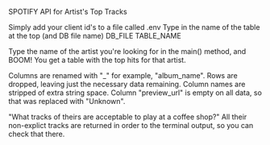 SPOTIFY API for Artist's Top Tracks


Simply add your client id's to a file called .env
Type in the name of the table at the top (and DB file name)
DB_FILE
TABLE_NAME

Type the name of the artist you're looking for in the main() method, and BOOM!
You get a table with the top hits for that artist.

Columns are renamed with "_" for example, "album_name". 
Rows are dropped, leaving just the necessary data remaining.
Column names are stripped of extra string space. 
Column "preview_url" is empty on all data, so that was replaced with "Unknown".


"What tracks of theirs are acceptable to play at a coffee shop?"
All their non-explict tracks are returned in order to the terminal output, so you can check that there.

